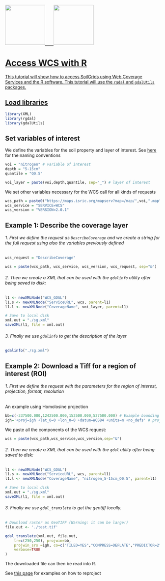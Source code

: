 <a href="https://www.isric.org" rel="isric.org"> <img src="https://www.isric.org/themes/custom/basic/logo.svg"  height="130"> &nbsp;&nbsp;&nbsp;&nbsp;&nbsp;
<a href="https://soilgrids.org" rel="soilgrids.org"> <img src="https://www.isric.org/sites/default/files/styles/gallery_big_image_900x700/public/SoilGrids_banner_web.png"  height="130">

# Access WCS with R
This tutorial will show how to access SoilGrids using Web Coverage Services and the R software. This tutorial will use the `rgdal` and `gdalUtils` packages.

## Load libraries

```R
library(XML)
library(rgdal)
library(gdalUtils)
```

## Set variables of interest

We define the variables for the soil property and layer of interest. See [here](https://www.isric.org/explore/soilgrids/faq-soilgrids#What_do_the_filename_codes_mean) for the naming conventions

```R
voi = "nitrogen" # variable of interest
depth = "5-15cm"
quantile = "Q0.5"

voi_layer = paste(voi,depth,quantile, sep="_") # layer of interest 
```

We set other variables necessary for the WCS call for all kinds of requests

```R
wcs_path = paste0("https://maps.isric.org/mapserv?map=/map/",voi,".map") # Path to the WCS. See maps.isric.org
wcs_service = "SERVICE=WCS"
wcs_version = "VERSION=2.0.1"
```

## Example 1: Describe the coverage layer
###### 1. First we define the request as `DescribeCoverage` and we create a string for the full request using also the variables previously defined

```R
wcs_request = "DescribeCoverage" 

wcs = paste(wcs_path, wcs_service, wcs_version, wcs_request, sep="&")
```

###### 2. Then we create a XML that can be used with the `gdalinfo` utility after being saved to disk:

```R
l1 <- newXMLNode("WCS_GDAL")
l1.s <- newXMLNode("ServiceURL", wcs, parent=l1)
l1.l <- newXMLNode("CoverageName", voi_layer, parent=l1)

# Save to local disk
xml.out = "./sg.xml"
saveXML(l1, file = xml.out)
```

###### 3. Finally we use `gdalinfo` to get the description of the layer

```R
gdalinfo("./sg.xml")
```

## Example 2: Download a Tiff for a region of interest (ROI)

###### 1. First we define the request with the parameters for the region of interest, projection, format, resolution

An example using Homolosine projection

```R
bb=c(-337500.000,1242500.000,152500.000,527500.000) # Example bounding box (homolosine)
igh='+proj=igh +lat_0=0 +lon_0=0 +datum=WGS84 +units=m +no_defs' # proj string for Homolosine projection
```

We paste all the components of the WCS request:

```R
wcs = paste(wcs_path,wcs_service,wcs_version,sep="&")

```

###### 2. Then we create a XML that can be used with the `gdal` utility after being saved to disk:
```R
l1 <- newXMLNode("WCS_GDAL")
l1.s <- newXMLNode("ServiceURL", wcs, parent=l1)
l1.l <- newXMLNode("CoverageName", "nitrogen_5-15cm_Q0.5", parent=l1)

# Save to local disk
xml.out = "./sg.xml"
saveXML(l1, file = xml.out)
```
###### 3. Finally we use `gdal_translate` to get the geotiff locally.

```R
# Download raster as GeoTIFF (Warning: it can be large!)
file.out <- './test.tif'

gdal_translate(xml.out, file.out,
    tr=c(250,250), projwin=bb,
    projwin_srs =igh, co=c("TILED=YES","COMPRESS=DEFLATE","PREDICTOR=2","BIGTIFF=YES"),
    verbose=TRUE
)
```

The downloaded file can then be read into R. 


See [this page](https://www.isric.org/explore/soilgrids/soilgrids-access) for examples on how to reproject 
